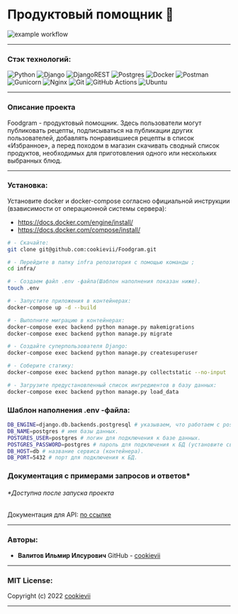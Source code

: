 # Продуктовый помощник :pizza:
![example workflow](https://github.com/cookievii/Foodgram/actions/workflows/foodgram_workflow.yml/badge.svg)

----------

### Стэк технологий:

![Python](https://img.shields.io/badge/python-3670A0?style=for-the-badge&logo=python&logoColor=ffdd54)
![Django](https://img.shields.io/badge/django-%23092E20.svg?style=for-the-badge&logo=django&logoColor=white)
![DjangoREST](https://img.shields.io/badge/DJANGO-REST-ff1709?style=for-the-badge&logo=django&logoColor=white&color=ff1709&labelColor=gray)
![Postgres](https://img.shields.io/badge/postgres-%23316192.svg?style=for-the-badge&logo=postgresql&logoColor=white)
![Docker](https://img.shields.io/badge/docker-%230db7ed.svg?style=for-the-badge&logo=docker&logoColor=white)
![Postman](https://img.shields.io/badge/Postman-FF6C37?style=for-the-badge&logo=postman&logoColor=white)
![Gunicorn](https://img.shields.io/badge/gunicorn-%298729.svg?style=for-the-badge&logo=gunicorn&logoColor=white)
![Nginx](https://img.shields.io/badge/nginx-%23009639.svg?style=for-the-badge&logo=nginx&logoColor=white)
![Git](https://img.shields.io/badge/git-%23F05033.svg?style=for-the-badge&logo=git&logoColor=white)
![GitHub Actions](https://img.shields.io/badge/github%20actions-%232671E5.svg?style=for-the-badge&logo=githubactions&logoColor=white)
![Ubuntu](https://img.shields.io/badge/Ubuntu-E95420?style=for-the-badge&logo=ubuntu&logoColor=white)

----------

### Описание проекта

Foodgram - продуктовый помощник. Здесь пользователи могут публиковать
рецепты, подписываться на
публикации других пользователей, добавлять понравившиеся рецепты в список
«Избранное», а перед походом в магазин скачивать сводный список продуктов,
необходимых для приготовления одного или нескольких выбранных блюд.

----------

### Установка:

Установите docker и docker-compose согласно официальной инструкции (взависимости от операционной системы сервера):

- https://docs.docker.com/engine/install/
- https://docs.docker.com/compose/install/

```bash
# - Cкачайте:
git clone git@github.com:cookievii/Foodgram.git

# - Перейдите в папку infra репозитория с помощью команды ;
cd infra/

# - Создаем файл .env -файла(Шаблон наполнения показан ниже).
touch .env

# - Запустите приложения в контейнерах:
docker-compose up -d --build

# - Выполните миграцию в контейнерах:
docker-compose exec backend python manage.py makemigrations
docker-compose exec backend python manage.py migrate

# - Создайте суперпользователя Django:
docker-compose exec backend python manage.py createsuperuser

# - Соберите статику:
docker-compose exec backend python manage.py collectstatic --no-input

# - Загрузите предустановленный список ингредиентов в базу данных:
docker-compose exec backend python manage.py load_data
```

### Шаблон наполнения .env -файла:

```bash
DB_ENGINE=django.db.backends.postgresql # указываем, что работаем с postgresql.
DB_NAME=postgres # имя базы данных.
POSTGRES_USER=postgres # логин для подключения к базе данных.
POSTGRES_PASSWORD=postgres # пароль для подключения к БД (установите свой).
DB_HOST=db # название сервиса (контейнера).
DB_PORT=5432 # порт для подключения к БД.
```

### Документация с примерами запросов и ответов*

###### *Доступна после запуска проекта

Документация для API: [по ссылке](http://localhost:8000/redoc/)


----------

### Авторы:

* **Валитов Ильмир Илсурович**
  GitHub - [cookievii](https://github.com/cookievii)

----------

### MIT License:

Copyright (c) 2022 [cookievii](https://github.com/cookievii)

----------
